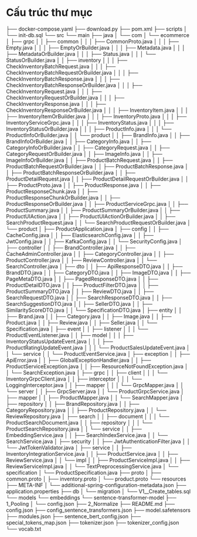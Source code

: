 # Cấu trúc thư mục

├── docker-compose.yaml
├── download.py
├── pom.xml
├── scripts
│   └── init-db.sql
└── src
    └── main
        ├── java
        │   └── com
        │       └── ecommerce
        │           ├── grpc
        │           │   ├── common
        │           │   │   ├── CommonProto.java
        │           │   │   ├── Empty.java
        │           │   │   ├── EmptyOrBuilder.java
        │           │   │   ├── Metadata.java
        │           │   │   ├── MetadataOrBuilder.java
        │           │   │   ├── Status.java
        │           │   │   └── StatusOrBuilder.java
        │           │   ├── inventory
        │           │   │   ├── CheckInventoryBatchRequest.java
        │           │   │   ├── CheckInventoryBatchRequestOrBuilder.java
        │           │   │   ├── CheckInventoryBatchResponse.java
        │           │   │   ├── CheckInventoryBatchResponseOrBuilder.java
        │           │   │   ├── CheckInventoryRequest.java
        │           │   │   ├── CheckInventoryRequestOrBuilder.java
        │           │   │   ├── CheckInventoryResponse.java
        │           │   │   ├── CheckInventoryResponseOrBuilder.java
        │           │   │   ├── InventoryItem.java
        │           │   │   ├── InventoryItemOrBuilder.java
        │           │   │   ├── InventoryProto.java
        │           │   │   ├── InventoryServiceGrpc.java
        │           │   │   ├── InventoryStatus.java
        │           │   │   ├── InventoryStatusOrBuilder.java
        │           │   │   ├── ProductInfo.java
        │           │   │   └── ProductInfoOrBuilder.java
        │           │   └── product
        │           │       ├── BrandInfo.java
        │           │       ├── BrandInfoOrBuilder.java
        │           │       ├── CategoryInfo.java
        │           │       ├── CategoryInfoOrBuilder.java
        │           │       ├── CategoryRequest.java
        │           │       ├── CategoryRequestOrBuilder.java
        │           │       ├── ImageInfo.java
        │           │       ├── ImageInfoOrBuilder.java
        │           │       ├── ProductBatchRequest.java
        │           │       ├── ProductBatchRequestOrBuilder.java
        │           │       ├── ProductBatchResponse.java
        │           │       ├── ProductBatchResponseOrBuilder.java
        │           │       ├── ProductDetailRequest.java
        │           │       ├── ProductDetailRequestOrBuilder.java
        │           │       ├── ProductProto.java
        │           │       ├── ProductResponse.java
        │           │       ├── ProductResponseChunk.java
        │           │       ├── ProductResponseChunkOrBuilder.java
        │           │       ├── ProductResponseOrBuilder.java
        │           │       ├── ProductServiceGrpc.java
        │           │       ├── ProductSummary.java
        │           │       ├── ProductSummaryOrBuilder.java
        │           │       ├── ProductUIAction.java
        │           │       ├── ProductUIActionOrBuilder.java
        │           │       ├── SearchProductRequest.java
        │           │       └── SearchProductRequestOrBuilder.java
        │           └── product
        │               ├── ProductApplication.java
        │               ├── config
        │               │   ├── CacheConfig.java
        │               │   ├── ElasticsearchConfig.java
        │               │   ├── JwtConfig.java
        │               │   ├── KafkaConfig.java
        │               │   └── SecurityConfig.java
        │               ├── controller
        │               │   ├── BrandController.java
        │               │   ├── CacheAdminController.java
        │               │   ├── CategoryController.java
        │               │   ├── ProductController.java
        │               │   ├── ReviewController.java
        │               │   └── SearchController.java
        │               ├── dto
        │               │   ├── ApiResponseDTO.java
        │               │   ├── BrandDTO.java
        │               │   ├── CategoryDTO.java
        │               │   ├── ImageDTO.java
        │               │   ├── PageMetaDTO.java
        │               │   ├── PagedResponseDTO.java
        │               │   ├── ProductDetailDTO.java
        │               │   ├── ProductFilterDTO.java
        │               │   ├── ProductSummaryDTO.java
        │               │   ├── ReviewDTO.java
        │               │   ├── SearchRequestDTO.java
        │               │   ├── SearchResponseDTO.java
        │               │   ├── SearchSuggestionDTO.java
        │               │   ├── SellerDTO.java
        │               │   ├── SimilarityScoreDTO.java
        │               │   └── SpecificationDTO.java
        │               ├── entity
        │               │   ├── Brand.java
        │               │   ├── Category.java
        │               │   ├── Image.java
        │               │   ├── Product.java
        │               │   ├── Review.java
        │               │   ├── Seller.java
        │               │   └── Specification.java
        │               ├── event
        │               │   ├── listener
        │               │   │   └── ProductEventListener.java
        │               │   ├── model
        │               │   │   ├── InventoryStatusUpdateEvent.java
        │               │   │   ├── ProductRatingUpdateEvent.java
        │               │   │   └── ProductSalesUpdateEvent.java
        │               │   └── service
        │               │       └── ProductEventService.java
        │               ├── exception
        │               │   ├── ApiError.java
        │               │   ├── GlobalExceptionHandler.java
        │               │   ├── ProductServiceException.java
        │               │   ├── ResourceNotFoundException.java
        │               │   └── SearchException.java
        │               ├── grpc
        │               │   ├── client
        │               │   │   └── InventoryGrpcClient.java
        │               │   ├── interceptor
        │               │   │   └── LoggingInterceptor.java
        │               │   ├── mapper
        │               │   │   └── GrpcMapper.java
        │               │   └── server
        │               │       ├── GrpcServer.java
        │               │       └── ProductGrpcService.java
        │               ├── mapper
        │               │   ├── ProductMapper.java
        │               │   └── SearchMapper.java
        │               ├── repository
        │               │   ├── BrandRepository.java
        │               │   ├── CategoryRepository.java
        │               │   ├── ProductRepository.java
        │               │   └── ReviewRepository.java
        │               ├── search
        │               │   ├── document
        │               │   │   └── ProductSearchDocument.java
        │               │   ├── repository
        │               │   │   └── ProductSearchRepository.java
        │               │   └── service
        │               │       ├── EmbeddingService.java
        │               │       ├── SearchIndexService.java
        │               │       └── SearchService.java
        │               ├── security
        │               │   ├── JwtAuthenticationFilter.java
        │               │   └── JwtTokenValidator.java
        │               ├── service
        │               │   ├── InventoryIntegrationService.java
        │               │   ├── ProductService.java
        │               │   ├── ReviewService.java
        │               │   └── impl
        │               │       ├── ProductServiceImpl.java
        │               │       ├── ReviewServiceImpl.java
        │               │       └── TextPreprocessingService.java
        │               └── specification
        │                   └── ProductSpecification.java
        ├── proto
        │   ├── common.proto
        │   ├── inventory.proto
        │   └── product.proto
        └── resources
            ├── META-INF
            │   └── additional-spring-configuration-metadata.json
            ├── application.properties
            ├── db
            │   └── migration
            │       └── V1__Create_tables.sql
            └── models
                └── embeddings
                    └── sentence-transformer-model
                        ├── 1_Pooling
                        │   └── config.json
                        ├── 2_Normalize
                        ├── README.md
                        ├── config.json
                        ├── config_sentence_transformers.json
                        ├── model.safetensors
                        ├── modules.json
                        ├── sentence_bert_config.json
                        ├── special_tokens_map.json
                        ├── tokenizer.json
                        ├── tokenizer_config.json
                        └── vocab.txt
